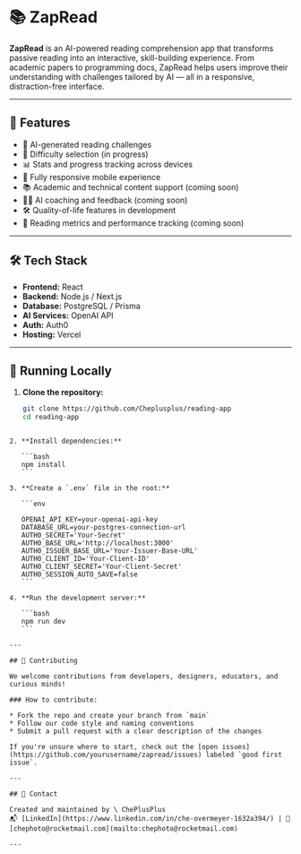 # 📚 ZapRead

**ZapRead** is an AI-powered reading comprehension app that transforms passive reading into an interactive, skill-building experience. From academic papers to programming docs, ZapRead helps users improve their understanding with challenges tailored by AI — all in a responsive, distraction-free interface.

---

## 🚀 Features

- 🤖 AI-generated reading challenges
- 🎯 Difficulty selection (in progress)
- 📊 Stats and progress tracking across devices
- 📱 Fully responsive mobile experience
- 📚 Academic and technical content support (coming soon)
- 🧑‍🏫 AI coaching and feedback (coming soon)
- 🛠️ Quality-of-life features in development
- 👀 Reading metrics and performance tracking (coming soon)

---

## 🛠️ Tech Stack

- **Frontend:** React
- **Backend:** Node.js / Next.js
- **Database:** PostgreSQL / Prisma
- **AI Services:** OpenAI API
- **Auth:** Auth0
- **Hosting:** Vercel

---

## 🧪 Running Locally

1. **Clone the repository:**
   ```bash
   git clone https://github.com/Cheplusplus/reading-app
   cd reading-app
   ```

````

2. **Install dependencies:**

   ```bash
   npm install
   ```

3. **Create a `.env` file in the root:**

   ```env

   OPENAI_API_KEY=your-openai-api-key
   DATABASE_URL=your-postgres-connection-url
   AUTH0_SECRET='Your-Secret'
   AUTH0_BASE_URL='http://localhost:3000'
   AUTH0_ISSUER_BASE_URL='Your-Issuer-Base-URL'
   AUTH0_CLIENT_ID='Your-Client-ID'
   AUTH0_CLIENT_SECRET='Your-Client-Secret'
   AUTH0_SESSION_AUTO_SAVE=false
   ```

4. **Run the development server:**

   ```bash
   npm run dev
   ```

---

## 🤝 Contributing

We welcome contributions from developers, designers, educators, and curious minds!

### How to contribute:

* Fork the repo and create your branch from `main`
* Follow our code style and naming conventions
* Submit a pull request with a clear description of the changes

If you're unsure where to start, check out the [open issues](https://github.com/yourusername/zapread/issues) labeled `good first issue`.

---

## 📩 Contact

Created and maintained by \ ChePlusPlus
📬 [LinkedIn](https://www.linkedin.com/in/che-overmeyer-1632a394/) | 📧 [chephoto@rocketmail.com](mailto:chephoto@rocketmail.com)

---

````
